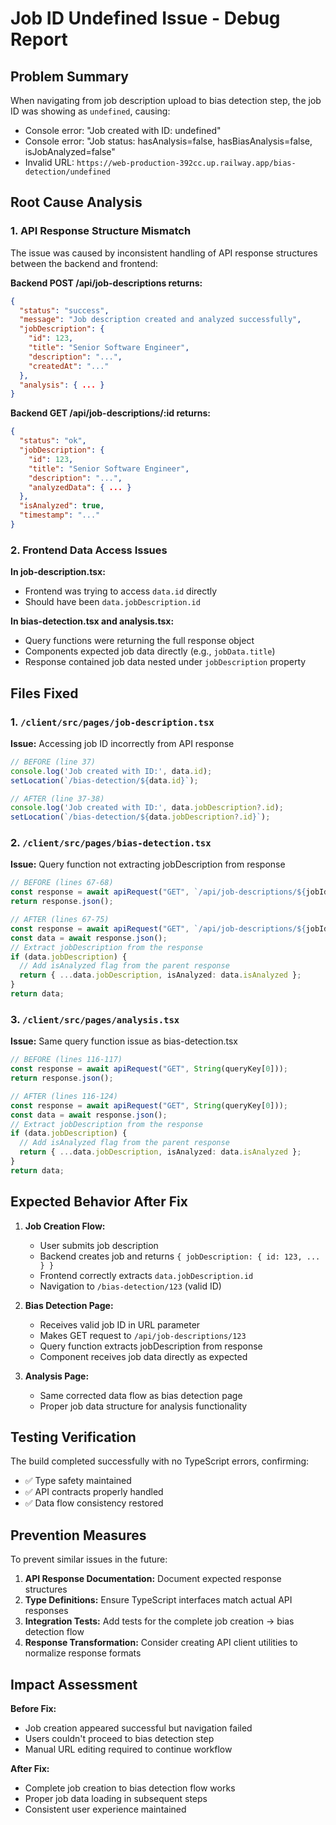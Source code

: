 # Job ID Undefined Issue - Debug Report

## Problem Summary
When navigating from job description upload to bias detection step, the job ID was showing as `undefined`, causing:
- Console error: "Job created with ID: undefined" 
- Console error: "Job status: hasAnalysis=false, hasBiasAnalysis=false, isJobAnalyzed=false"
- Invalid URL: `https://web-production-392cc.up.railway.app/bias-detection/undefined`

## Root Cause Analysis

### 1. API Response Structure Mismatch
The issue was caused by inconsistent handling of API response structures between the backend and frontend:

**Backend POST /api/job-descriptions returns:**
```json
{
  "status": "success",
  "message": "Job description created and analyzed successfully",
  "jobDescription": {
    "id": 123,
    "title": "Senior Software Engineer",
    "description": "...",
    "createdAt": "..."
  },
  "analysis": { ... }
}
```

**Backend GET /api/job-descriptions/:id returns:**
```json
{
  "status": "ok", 
  "jobDescription": {
    "id": 123,
    "title": "Senior Software Engineer",
    "description": "...",
    "analyzedData": { ... }
  },
  "isAnalyzed": true,
  "timestamp": "..."
}
```

### 2. Frontend Data Access Issues

**In job-description.tsx:**
- Frontend was trying to access `data.id` directly
- Should have been `data.jobDescription.id`

**In bias-detection.tsx and analysis.tsx:**
- Query functions were returning the full response object
- Components expected job data directly (e.g., `jobData.title`)
- Response contained job data nested under `jobDescription` property

## Files Fixed

### 1. `/client/src/pages/job-description.tsx`
**Issue:** Accessing job ID incorrectly from API response
```typescript
// BEFORE (line 37)
console.log('Job created with ID:', data.id);
setLocation(`/bias-detection/${data.id}`);

// AFTER (line 37-38) 
console.log('Job created with ID:', data.jobDescription?.id);
setLocation(`/bias-detection/${data.jobDescription?.id}`);
```

### 2. `/client/src/pages/bias-detection.tsx`
**Issue:** Query function not extracting jobDescription from response
```typescript
// BEFORE (lines 67-68)
const response = await apiRequest("GET", `/api/job-descriptions/${jobId}`);
return response.json();

// AFTER (lines 67-75)
const response = await apiRequest("GET", `/api/job-descriptions/${jobId}`);
const data = await response.json();
// Extract jobDescription from the response
if (data.jobDescription) {
  // Add isAnalyzed flag from the parent response
  return { ...data.jobDescription, isAnalyzed: data.isAnalyzed };
}
return data;
```

### 3. `/client/src/pages/analysis.tsx`
**Issue:** Same query function issue as bias-detection.tsx
```typescript
// BEFORE (lines 116-117)
const response = await apiRequest("GET", String(queryKey[0]));
return response.json();

// AFTER (lines 116-124)
const response = await apiRequest("GET", String(queryKey[0]));
const data = await response.json();
// Extract jobDescription from the response
if (data.jobDescription) {
  // Add isAnalyzed flag from the parent response
  return { ...data.jobDescription, isAnalyzed: data.isAnalyzed };
}
return data;
```

## Expected Behavior After Fix

1. **Job Creation Flow:**
   - User submits job description
   - Backend creates job and returns `{ jobDescription: { id: 123, ... } }`
   - Frontend correctly extracts `data.jobDescription.id`
   - Navigation to `/bias-detection/123` (valid ID)

2. **Bias Detection Page:**
   - Receives valid job ID in URL parameter
   - Makes GET request to `/api/job-descriptions/123`
   - Query function extracts jobDescription from response
   - Component receives job data directly as expected

3. **Analysis Page:**
   - Same corrected data flow as bias detection page
   - Proper job data structure for analysis functionality

## Testing Verification

The build completed successfully with no TypeScript errors, confirming:
- ✅ Type safety maintained
- ✅ API contracts properly handled
- ✅ Data flow consistency restored

## Prevention Measures

To prevent similar issues in the future:
1. **API Response Documentation:** Document expected response structures
2. **Type Definitions:** Ensure TypeScript interfaces match actual API responses
3. **Integration Tests:** Add tests for the complete job creation → bias detection flow
4. **Response Transformation:** Consider creating API client utilities to normalize response formats

## Impact Assessment

**Before Fix:**
- Job creation appeared successful but navigation failed
- Users couldn't proceed to bias detection step
- Manual URL editing required to continue workflow

**After Fix:**
- Complete job creation to bias detection flow works
- Proper job data loading in subsequent steps
- Consistent user experience maintained